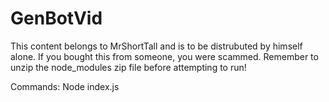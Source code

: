 # GenBotVid

This content belongs to MrShortTall and is to be distrubuted by himself alone. If you bought this from someone, you were scammed.
Remember to unzip the node_modules zip file before attempting to run!

Commands:
Node index.js
